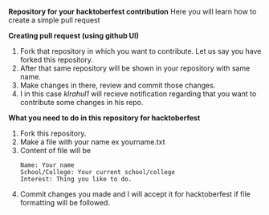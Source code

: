 **Repository for your hacktoberfest contribution**
Here you will learn how to create a simple pull request

**Creating pull request (using github UI)**
1. Fork that repository in which you want to contribute. Let us say you have forked this repository.
2. After that same repository will be shown in your repository with same name.
3. Make changes in there, review and commit those changes.
4. I in this case *klrahul1* will recieve notification regarding that you want to contribute some changes in his repo.

**What you need to do in this repository for hacktoberfest**
1. Fork this repository.
2. Make a file with your name ex yourname.txt
3. Content of file will be 
   ```
   Name: Your name
   School/College: Your current school/college
   Interest: Thing you like to do.
   ```
4. Commit changes you made and I will accept it for hacktoberfest if file formatting will be followed.

